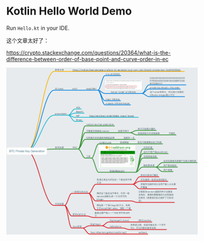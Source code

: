 Kotlin Hello World Demo
=======================

Run `Hello.kt` in your IDE.

这个文章太好了：

https://crypto.stackexchange.com/questions/20364/what-is-the-difference-between-order-of-base-point-and-curve-order-in-ec

![demo](./images/demo.png)
